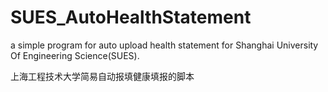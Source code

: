 # SUES_AutoHealthStatement
a simple program for auto upload health statement for Shanghai University Of Engineering Science(SUES).

上海工程技术大学简易自动报填健康填报的脚本
